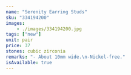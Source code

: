 ```yaml
---
name: "Serenity Earring Studs"
sku: "334194200"
images:
    - ./images/334194200.jpg
tags: ["new"]
unit: pair
price: 37
stones: cubic zirconia
remarks: "- About 10mm wide.\n-Nickel-free."
isAvailable: true
---
```

